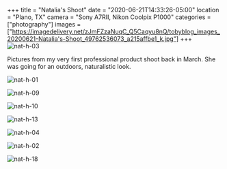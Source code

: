 +++
title = "Natalia's Shoot"
date = "2020-06-21T14:33:26-05:00"
location = "Plano, TX"
camera = "Sony A7RII, Nikon Coolpix P1000"
categories = ["photography"]
images = ["https://imagedelivery.net/zJmFZzaNuqC_Q5Caqyu8nQ/tobyblog_images_20200621-Natalia's-Shoot_49762536073_a215affbe1_k.jpg"]
+++
![nat-h-03](https://imagedelivery.net/zJmFZzaNuqC_Q5Caqyu8nQ/tobyblog_images_20200621-Natalia)
<!--more-->

Pictures from my very first professional product shoot back in March. She was going for an outdoors, naturalistic look.

![nat-h-01](https://imagedelivery.net/zJmFZzaNuqC_Q5Caqyu8nQ/tobyblog_images_20200621-Natalia)

![nat-h-09](https://imagedelivery.net/zJmFZzaNuqC_Q5Caqyu8nQ/tobyblog_images_20200621-Natalia)

![nat-h-10](https://imagedelivery.net/zJmFZzaNuqC_Q5Caqyu8nQ/tobyblog_images_20200621-Natalia)

![nat-h-13](https://imagedelivery.net/zJmFZzaNuqC_Q5Caqyu8nQ/tobyblog_images_20200621-Natalia)

![nat-h-04](https://imagedelivery.net/zJmFZzaNuqC_Q5Caqyu8nQ/tobyblog_images_20200621-Natalia)

![nat-h-02](https://imagedelivery.net/zJmFZzaNuqC_Q5Caqyu8nQ/tobyblog_images_20200621-Natalia)

![nat-h-18](https://imagedelivery.net/zJmFZzaNuqC_Q5Caqyu8nQ/tobyblog_images_20200621-Natalia)
